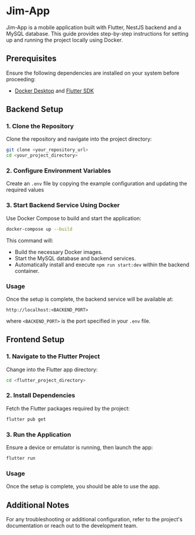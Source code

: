 # Jim-App

Jim-App is a mobile application built with Flutter, NestJS backend and a MySQL database. This guide provides step-by-step instructions for setting up and running the project locally using Docker.

## Prerequisites

Ensure the following dependencies are installed on your system before proceeding:

- [Docker Desktop](https://www.docker.com/products/docker-desktop/) and [Flutter SDK](https://docs.flutter.dev/release/archive)

## Backend Setup

### 1. Clone the Repository

Clone the repository and navigate into the project directory:

```bash
git clone <your_repository_url>
cd <your_project_directory>
```

### 2. Configure Environment Variables

Create an `.env` file by copying the example configuration and updating the required values

### 3. Start Backend Service Using Docker

Use Docker Compose to build and start the application:

```bash
docker-compose up --build
```

This command will:
- Build the necessary Docker images.
- Start the MySQL database and backend services.
- Automatically install and execute `npm run start:dev` within the backend container.

### Usage

Once the setup is complete, the backend service will be available at:

```
http://localhost:<BACKEND_PORT>
```

where `<BACKEND_PORT>` is the port specified in your `.env` file.

## Frontend Setup

### 1. Navigate to the Flutter Project

Change into the Flutter app directory:

```bash
cd <flutter_project_directory>
```


### 2. Install Dependencies

Fetch the Flutter packages required by the project:

```bash
flutter pub get
```

### 3. Run the Application

Ensure a device or emulator is running, then launch the app:

```bash
flutter run
```

### Usage

Once the setup is complete, you should be able to use the app.

## Additional Notes

For any troubleshooting or additional configuration, refer to the project's documentation or reach out to the development team.
